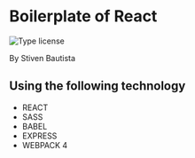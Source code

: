 # Boilerplate of React
![Type license](https://img.shields.io/crates/l/rustc-serialize.svg)

By Stiven Bautista

## Using the following technology
* REACT
* SASS
* BABEL
* EXPRESS
* WEBPACK 4
